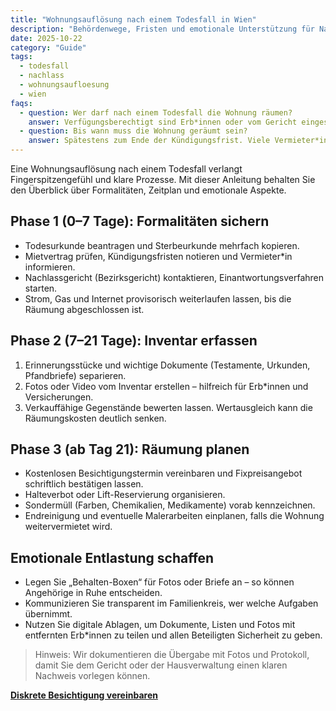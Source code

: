 ```yaml
---
title: "Wohnungsauflösung nach einem Todesfall in Wien"
description: "Behördenwege, Fristen und emotionale Unterstützung für Nachlass- und Leerräumungen inklusive Checkliste."
date: 2025-10-22
category: "Guide"
tags:
  - todesfall
  - nachlass
  - wohnungsaufloesung
  - wien
faqs:
  - question: Wer darf nach einem Todesfall die Wohnung räumen?
    answer: Verfügungsberechtigt sind Erb*innen oder vom Gericht eingesetzte Verwalter*innen. Bei Mietwohnungen genügt eine Vollmacht aller Anspruchsberechtigten.
  - question: Bis wann muss die Wohnung geräumt sein?
    answer: Spätestens zum Ende der Kündigungsfrist. Viele Vermieter*innen erwarten eine Übergabe innerhalb von 1–3 Monaten nach dem Todesfall, daher früh planen.
---
```

Eine Wohnungsauflösung nach einem Todesfall verlangt Fingerspitzengefühl und klare Prozesse. Mit dieser Anleitung behalten Sie den Überblick über Formalitäten, Zeitplan und emotionale Aspekte.

## Phase 1 (0–7 Tage): Formalitäten sichern

- Todesurkunde beantragen und Sterbeurkunde mehrfach kopieren.
- Mietvertrag prüfen, Kündigungsfristen notieren und Vermieter*in informieren.
- Nachlassgericht (Bezirksgericht) kontaktieren, Einantwortungsverfahren starten.
- Strom, Gas und Internet provisorisch weiterlaufen lassen, bis die Räumung abgeschlossen ist.

## Phase 2 (7–21 Tage): Inventar erfassen

1. Erinnerungsstücke und wichtige Dokumente (Testamente, Urkunden, Pfandbriefe) separieren.
2. Fotos oder Video vom Inventar erstellen – hilfreich für Erb*innen und Versicherungen.
3. Verkauffähige Gegenstände bewerten lassen. Wertausgleich kann die Räumungskosten deutlich senken.

## Phase 3 (ab Tag 21): Räumung planen

- Kostenlosen Besichtigungstermin vereinbaren und Fixpreisangebot schriftlich bestätigen lassen.
- Halteverbot oder Lift-Reservierung organisieren.
- Sondermüll (Farben, Chemikalien, Medikamente) vorab kennzeichnen.
- Endreinigung und eventuelle Malerarbeiten einplanen, falls die Wohnung weitervermietet wird.

## Emotionale Entlastung schaffen

- Legen Sie „Behalten-Boxen“ für Fotos oder Briefe an – so können Angehörige in Ruhe entscheiden.
- Kommunizieren Sie transparent im Familienkreis, wer welche Aufgaben übernimmt.
- Nutzen Sie digitale Ablagen, um Dokumente, Listen und Fotos mit entfernten Erb*innen zu teilen und allen Beteiligten Sicherheit zu geben.

> Hinweis: Wir dokumentieren die Übergabe mit Fotos und Protokoll, damit Sie dem Gericht oder der Hausverwaltung einen klaren Nachweis vorlegen können.

[**Diskrete Besichtigung vereinbaren**](/angebot/)
